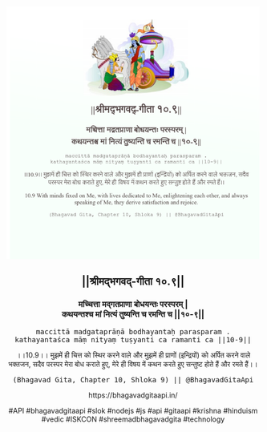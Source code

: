 <img src="../../asset/BG_10_9.png"/>
<center><h2>||श्रीमद्‍भगवद्‍-गीता १०.९||</h2>
<h3>मच्चित्ता मद्गतप्राणा बोधयन्तः परस्परम् |<br/>कथयन्तश्च मां नित्यं तुष्यन्ति च रमन्ति च ||१०-९||</h3>
<pre>maccittā madgataprāṇā bodhayantaḥ parasparam .<br/>kathayantaśca māṃ nityaṃ tuṣyanti ca ramanti ca ||10-9||</pre>
<p>।।10.9।। मुझमें ही चित्त को स्थिर करने वाले और मुझमें ही प्राणों (इन्द्रियों) को अर्पित करने वाले भक्तजन, सदैव परस्पर मेरा बोध कराते हुए, मेरे ही विषय में कथन करते हुए सन्तुष्ट होते हैं और रमते हैं।।</p>
<pre>(Bhagavad Gita, Chapter 10, Shloka 9) || @BhagavadGitaApi</pre><p>https://bhagavadgitaapi.in/</p><p>#API #bhagavadgitaapi #slok #nodejs #js #api #gitaapi #krishna #hinduism #vedic #ISKCON #shreemadbhagavadgita #technology</p></center>